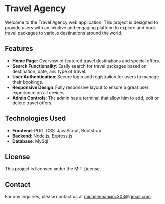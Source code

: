 # Travel Agency

Welcome to the Travel Agency web application! This project is designed to provide users with an intuitive and engaging platform to explore and book travel packages to various destinations around the world.

## Features

- **Home Page**: Overview of featured travel destinations and special offers.
- **Search Functionality**: Easily search for travel packages based on destination, date, and type of travel.
- **User Authentication**: Secure login and registration for users to manage their bookings.
- **Responsive Design**: Fully responsive layout to ensure a great user experience on all devices.
- **Admin Controls**: The admin has a terminal that allow him to add, edit or delete travel offers.

## Technologies Used

- **Frontend**: PUG, CSS, JavaScript, Bootstrap
- **Backend**: Node.js, Express.js
- **Database**: MySql

## License

This project is licensed under the MIT License.

## Contact

For any inquiries, please contact us at [michelemancini.303@gmail.com](michelemancini.303@gmail.com).

